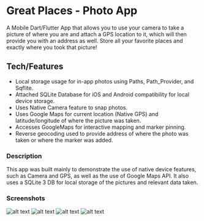 # Great Places - Photo App

A Mobile Dart/Flutter App that allows you to use your camera to take a picture of where you are and attach a GPS location to it, which will then provide you with an address as well. Store all your favorite places and exactly where you took that picture!

## Tech/Features

- Local storage usage for in-app photos using Paths, Path_Provider, and Sqflite.
- Attached SQLite Database for iOS and Android compatibility for local device storage.
- Uses Native Camera feature to snap photos.
- Uses Google Maps for current location (Native GPS) and latitude/longitude of where the picture was taken.
- Accesses GoogleMaps for interactive mapping and marker pinning.
- Reverse geocoding used to provide address of where the photo was taken or where the marker was added.

### Description

This app was built mainly to demonstrate the use of native device features, such as Camera and GPS, as well as the use of Google Maps API. It also uses a SQLite 3 DB for local storage of the pictures and relevant data taken.

### Screenshots

![alt text](https://github.com/Twistedben/Great-Places/blob/master/screenshots/great_places_list.png "List of places and photos")
![alt text](https://github.com/Twistedben/Great-Places/blob/master/screenshots/great_places_form.png "New Place form with location, maps and camera")
![alt text](https://github.com/Twistedben/Great-Places/blob/master/screenshots/great_places_map.png "Google Maps and Marker")
![alt text](https://github.com/Twistedben/Great-Places/blob/master/screenshots/great_places_show.png "Individual Place")
